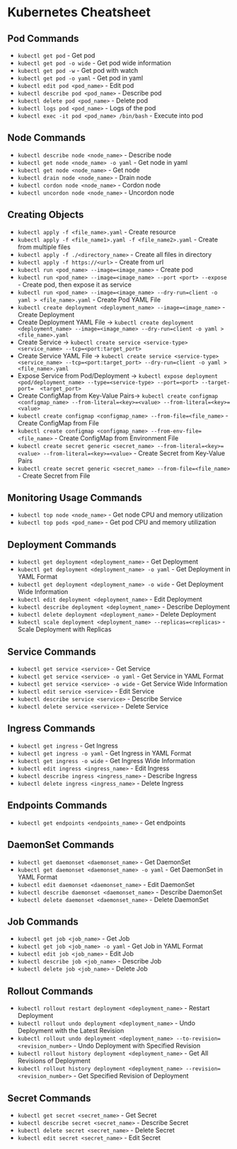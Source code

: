 # Kubernetes Cheatsheet

## Pod Commands

- `kubectl get pod` - Get pod
- `kubectl get pod -o wide` - Get pod wide information
- `kubectl get pod -w` - Get pod with watch
- `kubectl get pod -o yaml` - Get pod in yaml
- `kubectl edit pod <pod_name>` - Edit pod
- `kubectl describe pod <pod_name>` - Describe pod
- `kubectl delete pod <pod_name>` - Delete pod
- `kubectl logs pod <pod_name>` - Logs of the pod
- `kubectl exec -it pod <pod_name> /bin/bash` - Execute into pod

## Node Commands

- `kubectl describe node <node_name>` - Describe node
- `kubectl get node <node_name> -o yaml` - Get node in yaml
- `kubectl get node <node_name>` - Get node
- `kubectl drain node <node_name>` - Drain node
- `kubectl cordon node <node_name>` - Cordon node
- `kubectl uncordon node <node_name>` - Uncordon node

## Creating Objects

- `kubectl apply -f <file_name>.yaml` - Create resource
- `kubectl apply -f <file_name1>.yaml -f <file_name2>.yaml` - Create from multiple files
- `kubectl apply -f ./<directory_name>` - Create all files in directory
- `kubectl apply -f https://<url>` - Create from url
- `kubectl run <pod_name> --image=<image_name>` - Create pod
- `kubectl run <pod_name> --image=<image_name> --port <port> --expose` - Create pod, then expose it as service
- `kubectl run <pod_name> --image=<image_name> --dry-run=client -o yaml > <file_name>.yaml` - Create Pod YAML File
- `kubectl create deployment <deployment_name> --image=<image_name>` - Create Deployment
- Create Deployment YAML File -> `kubectl create deployment <deployment_name> --image=<image_name> --dry-run=client -o yaml > <file_name>.yaml`
- Create Service -> `kubectl create service <service-type> <service_name> --tcp=<port:target_port>`
- Create Service YAML File -> `kubectl create service <service-type> <service_name> --tcp=<port:target_port> --dry-run=client -o yaml > <file_name>.yaml`
- Expose Service from Pod/Deployment -> `kubectl expose deployment <pod/deployment_name> --type=<service-type> --port=<port> --target-port=  <target_port>`
- Create ConfigMap from Key-Value Pairs-> `kubectl create configmap <configmap_name> --from-literal=<key>=<value> --from-literal=<key>=<value>`
- `kubectl create configmap <configmap_name> --from-file=<file_name>` - Create ConfigMap from File
- `kubectl create configmap <configmap_name> --from-env-file=<file_name>` - Create ConfigMap from Environment File
- `kubectl create secret generic <secret_name> --from-literal=<key>=<value> --from-literal=<key>=<value>` - Create Secret from Key-Value Pairs
- `kubectl create secret generic <secret_name> --from-file=<file_name>` - Create Secret from File

## Monitoring Usage Commands

- `kubectl top node <node_name>` - Get node CPU and memory utilization
- `kubectl top pods <pod_name>` - Get pod CPU and memory utilization

## Deployment Commands

- `kubectl get deployment <deployment_name>` - Get Deployment
- `kubectl get deployment <deployment_name> -o yaml` - Get Deployment in YAML Format
- `kubectl get deployment <deployment_name> -o wide` - Get Deployment Wide Information
- `kubectl edit deployment <deployment_name>` - Edit Deployment
- `kubectl describe deployment <deployment_name>` - Describe Deployment
- `kubectl delete deployment <deployment_name>` - Delete Deployment
- `kubectl scale deployment <deployment_name> --replicas=<replicas>` - Scale Deployment with Replicas

## Service Commands

- `kubectl get service <service>` - Get Service
- `kubectl get service <service> -o yaml` - Get Service in YAML Format
- `kubectl get service <service> -o wide` - Get Service Wide Information
- `kubectl edit service <service>` - Edit Service
- `kubectl describe service <service>` - Describe Service
- `kubectl delete service <service>` - Delete Service

## Ingress Commands

- `kubectl get ingress` - Get Ingress
- `kubectl get ingress -o yaml` - Get Ingress in YAML Format
- `kubectl get ingress -o wide` - Get Ingress Wide Information
- `kubectl edit ingress <ingress_name>` - Edit Ingress
- `kubectl describe ingress <ingress_name>` - Describe Ingress
- `kubectl delete ingress <ingress_name>` - Delete Ingress

## Endpoints Commands

- `kubectl get endpoints <endpoints_name>` - Get endpoints

## DaemonSet Commands

- `kubectl get daemonset <daemonset_name>` - Get DaemonSet
- `kubectl get daemonset <daemonset_name> -o yaml` - Get DaemonSet in YAML Format
- `kubectl edit daemonset <daemonset_name>` - Edit DaemonSet
- `kubectl describe daemonset <daemonset_name>` - Describe DaemonSet
- `kubectl delete daemonset <daemonset_name>` - Delete DaemonSet

## Job Commands

- `kubectl get job <job_name>` - Get Job
- `kubectl get job <job_name> -o yaml` - Get Job in YAML Format
- `kubectl edit job <job_name>` - Edit Job
- `kubectl describe job <job_name>` - Describe Job
- `kubectl delete job <job_name>` - Delete Job

## Rollout Commands

- `kubectl rollout restart deployment <deployment_name>` - Restart Deployment
- `kubectl rollout undo deployment <deployment_name>` - Undo Deployment with the Latest Revision
- `kubectl rollout undo deployment <deployment_name> --to-revision=<revision_number>` - Undo Deployment with Specified Revision
- `kubectl rollout history deployment <deployment_name>` - Get All Revisions of Deployment
- `kubectl rollout history deployment <deployment_name> --revision=<revision_number>` - Get Specified Revision of Deployment

## Secret Commands

- `kubectl get secret <secret_name>` - Get Secret
- `kubectl describe secret <secret_name>` - Describe Secret
- `kubectl delete secret <secret_name>` - Delete Secret
- `kubectl edit secret <secret_name>` - Edit Secret
